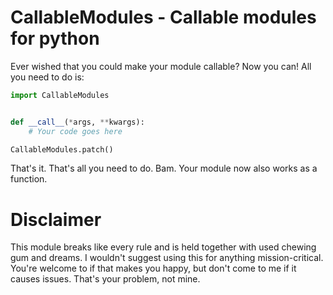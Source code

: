 # CallableModules - Callable modules for python
Ever wished that you could make your module callable? Now you can! All you need to do is:

```python
import CallableModules


def __call__(*args, **kwargs):
    # Your code goes here

CallableModules.patch()
```

That's it. That's all you need to do. Bam. Your module now also works as a function.

# Disclaimer
This module breaks like every rule and is held together with used chewing gum and dreams. I wouldn't suggest using this for anything mission-critical. You're welcome to if that makes you happy, but don't come to me if it causes issues. That's your problem, not mine.